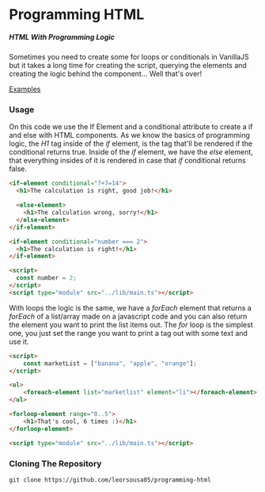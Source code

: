 # Programming HTML

##### HTML With Programming Logic
Sometimes you need to create some for loops or conditionals in VanillaJS but it takes a long time for creating the script, querying the elements and creating the logic behind the component... Well that's over!

[Examples](https://github.com/leorsousa05/programming-html/tree/main/examples) 

### Usage
On this code we use the If Element and a conditional attribute to create a if and else with HTML components. As we know the basics of programming logic, the *H1* tag inside of the *if* element, is the tag that'll be rendered if the conditional returns true. Inside of the *if* element, we have the *else* element, that everything insides of it is rendered in case that *if* conditional returns false.

```html
<if-element conditional="7+7=14">
  <h1>The calculation is right, good job!</h1>

  <else-element>
    <h1>The calculation wrong, sorry!</h1>
  </else-element>
</if-element>

<if-element conditional="number === 2">
  <h1>The calculation is right!</h1>
</if-element>

<script>
  const number = 2;
</script>
<script type="module" src="../lib/main.ts"></script>
```
With loops the logic is the same, we have a *forEach* element that returns a *forEach* of a list/array made on a javascript code and you can also return the element you want to print the list items out. The *for* loop is the simplest one, you just set the range you want to print a tag out with some text and use it. 
```html
<script>
    const marketList = ["banana", "apple", "orange"];
</script>

<ul>
    <foreach-element list="marketlist" element="li"></foreach-element>
</ul>

<forloop-element range="0..5">
    <h1>That's cool, 6 times :)</h1>
</forloop-element>

<script type="module" src="../lib/main.ts"></script>
```

### Cloning The Repository
```
git clone https://github.com/leorsousa05/programming-html
```
